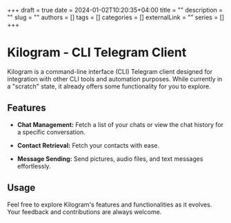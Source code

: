 +++ 
draft = true
date = 2024-01-02T10:20:35+04:00
title = ""
description = ""
slug = ""
authors = []
tags = []
categories = []
externalLink = ""
series = []
+++
# Kilogram - CLI Telegram Client

Kilogram is a command-line interface (CLI) Telegram client designed for integration with other CLI tools and automation purposes. While currently in a "scratch" state, it already offers some functionality for you to explore.

## Features

- **Chat Management:** Fetch a list of your chats or view the chat history for a specific conversation.
  
- **Contact Retrieval:** Fetch your contacts with ease.

- **Message Sending:** Send pictures, audio files, and text messages effortlessly.

## Usage

Feel free to explore Kilogram's features and functionalities as it evolves. Your feedback and contributions are always welcome.

